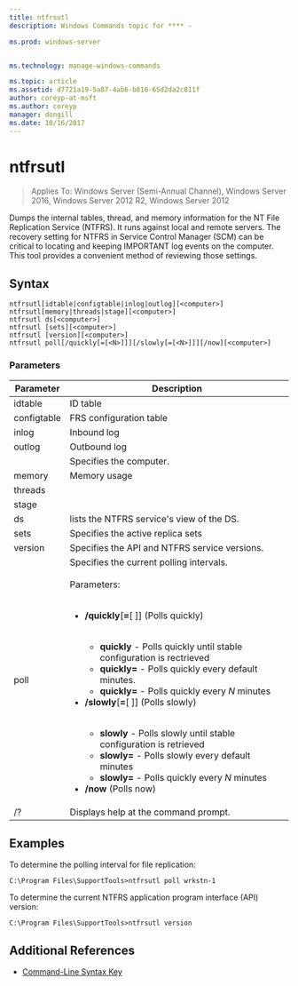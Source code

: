 ```yaml
---
title: ntfrsutl
description: Windows Commands topic for **** - 

ms.prod: windows-server


ms.technology: manage-windows-commands

ms.topic: article
ms.assetid: d7721a19-5a87-4ab6-b816-65d2da2c811f
author: coreyp-at-msft
ms.author: coreyp
manager: dongill
ms.date: 10/16/2017
---
```

# ntfrsutl

>Applies To: Windows Server (Semi-Annual Channel), Windows Server 2016, Windows Server 2012 R2, Windows Server 2012

Dumps the internal tables, thread, and memory information for the NT File Replication Service \(NTFRS\). It runs against local and remote servers. The recovery setting for NTFRS in Service Control Manager \(SCM\) can be critical to locating and keeping IMPORTANT log events on the computer. This tool provides a convenient method of reviewing those settings.   
  
## Syntax  
  
```  
ntfrsutl[idtable|configtable|inlog|outlog][<computer>]  
ntfrsutl[memory|threads|stage][<computer>]  
ntfrsutl ds[<computer>]  
ntfrsutl [sets][<computer>]  
ntfrsutl [version][<computer>]  
ntfrsutl poll[/quickly[=[<N>]]][/slowly[=[<N>]]][/now][<computer>]  
```  
  
### Parameters  
  
|  Parameter  |                                                                                                                                                                                                                                                                                                                                        Description                                                                                                                                                                                                                                                                                                                                         |
|-------------|--------------------------------------------------------------------------------------------------------------------------------------------------------------------------------------------------------------------------------------------------------------------------------------------------------------------------------------------------------------------------------------------------------------------------------------------------------------------------------------------------------------------------------------------------------------------------------------------------------------------------------------------------------------------------------------------|
|   idtable   |                                                                                                                                                                                                                                                                                                                                          ID table                                                                                                                                                                                                                                                                                                                                          |
| configtable |                                                                                                                                                                                                                                                                                                                                  FRS configuration table                                                                                                                                                                                                                                                                                                                                   |
|    inlog    |                                                                                                                                                                                                                                                                                                                                        Inbound log                                                                                                                                                                                                                                                                                                                                         |
|   outlog    |                                                                                                                                                                                                                                                                                                                                        Outbound log                                                                                                                                                                                                                                                                                                                                        |
| <computer>  |                                                                                                                                                                                                                                                                                                                                  Specifies the computer.                                                                                                                                                                                                                                                                                                                                   |
|   memory    |                                                                                                                                                                                                                                                                                                                                        Memory usage                                                                                                                                                                                                                                                                                                                                        |
|   threads   |                                                                                                                                                                                                                                                                                                                                                                                                                                                                                                                                                                                                                                                                                            |
|    stage    |                                                                                                                                                                                                                                                                                                                                                                                                                                                                                                                                                                                                                                                                                            |
|     ds      |                                                                                                                                                                                                                                                                                                                         lists the NTFRS service's view of the DS.                                                                                                                                                                                                                                                                                                                          |
|    sets     |                                                                                                                                                                                                                                                                                                                             Specifies the active replica sets                                                                                                                                                                                                                                                                                                                              |
|   version   |                                                                                                                                                                                                                                                                                                                       Specifies the API and NTFRS service versions.                                                                                                                                                                                                                                                                                                                        |
|    poll     | Specifies the current polling intervals.<br /><br />Parameters:<br /><br /><ul><li>**\/quickly**\[**\=**\[ <N>\]\]  \(Polls quickly\)<br /><br /><ul><li>**quickly** \- Polls quickly until stable configuration is rectrieved</li><li>**quickly\=** \- Polls quickly every default minutes.</li><li>**quickly\=**<N> \- Polls quickly every *N* minutes</li></ul></li><li>**\/slowly**\[**\=**\[ <N>\]\] \(Polls slowly\)<br /><br /><ul><li>**slowly** \- Polls slowly until stable configuration is retrieved</li><li>**slowly\=** \- Polls slowly every default minutes</li><li>**slowly\=**<N> \- Polls quickly every *N* minutes</li></ul></li><li>**\/now** \(Polls now\)</li></ul> |
|     \/?     |                                                                                                                                                                                                                                                                                                                            Displays help at the command prompt.                                                                                                                                                                                                                                                                                                                            |
  
## <a name=BKMK_Examples></a>Examples  
To determine the polling interval for file replication:  
  
```  
C:\Program Files\SupportTools>ntfrsutl poll wrkstn-1  
```  
  
To determine the current NTFRS application program interface \(API\) version:  
  
```  
C:\Program Files\SupportTools>ntfrsutl version  
```  
  
## Additional References  
  
-   [Command-Line Syntax Key](command-line-syntax-key.md)  
  
  
  

